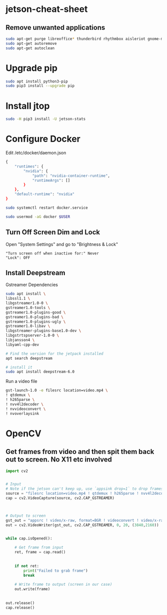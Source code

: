 # jetson-cheat-sheet


## Remove unwanted applications
```bash
sudo apt-get purge libreoffice* thunderbird rhythmbox aisleriot gnome-mahjongg gnome-mines gnome-sudoku shotwell
sudo apt-get autoremove
sudo apt-get autoclean
```

# Upgrade pip

```bash
sudo apt install python3-pip
sudo pip3 install --upgrade pip
```

# Install jtop

```bash
sudo -H pip3 install -U jetson-stats
```

# Configure Docker

Edit /etc/docker/daemon.json
```bash
{​​​​​​​
    "runtimes": {​​​​​​​
        "nvidia": {​​​​​​​​​​​​​​
            "path": "nvidia-container-runtime",
            "runtimeArgs": []
        }​​​​​​​​​​​​​​
    }​​​​​​​​​​​​​​,
    "default-runtime": "nvidia"
}​​​​​​​​​​​​​​
```

```bash
sudo systemctl restart docker.service
```

```bash
sudo usermod -aG docker $USER
```

## Turn Off Screen Dim and Lock

Open "System Settings" and go to "Brightness & Lock"

    "Turn screen off when inactive for:" Never
    "Lock": OFF


## Install Deepstream

Gstreamer Dependencies

```bash
sudo apt install \
libssl1.1 \
libgstreamer1.0-0 \
gstreamer1.0-tools \
gstreamer1.0-plugins-good \
gstreamer1.0-plugins-bad \
gstreamer1.0-plugins-ugly \
gstreamer1.0-libav \
libgstreamer-plugins-base1.0-dev \
libgstrtspserver-1.0-0 \
libjansson4 \
libyaml-cpp-dev
```

```bash
# Find the version for the jetpack installed
apt search deepstream

# install it
sudo apt install deepstream-6.0
```

Run a video file

```bash
gst-launch-1.0 -e filesrc location=video.mp4 \
! qtdemux \
! h265parse \
! nvv4l2decoder \
! nvvideoconvert \
! nvoverlaysink
```

# OpenCV

## Get frames from video and then spit them back out to screen. No X11 etc involved
```python
import cv2


# Input
# Note if the jetson can't keep up, use `appsink drop=1` to drop frames and just parse the ones you can
source = "filesrc location=video.mp4 ! qtdemux ! h265parse ! nvv4l2decoder ! nvvideoconvert ! video/x-raw, format=(string)BGRx ! videoconvert ! video/x-raw, format=(string)BGR ! appsink"
cap = cv2.VideoCapture(source, cv2.CAP_GSTREAMER)   



# Output to screen
gst_out = "appsrc ! video/x-raw, format=BGR ! videoconvert ! video/x-raw, format=BGRx ! videoconvert !  nvvideoconvert ! video/x-raw(memory:NVMM), format=I420 ! nvoverlaysink sync=0"
out = cv2.VideoWriter(gst_out, cv2.CAP_GSTREAMER, 0, 20, (3840,2160)) 

                                                                                                                                                                                          
while cap.isOpened():

    # Get frame from input                                        
    ret, frame = cap.read()
    
                                                                                                                                                                                         
    if not ret:                                                      
        print("Failed to grab frame")     
        break  
        
    # Write frame to output (screen in our case)    
    out.write(frame)
        
        
out.release()                                                                                                                    
cap.release() 
```
